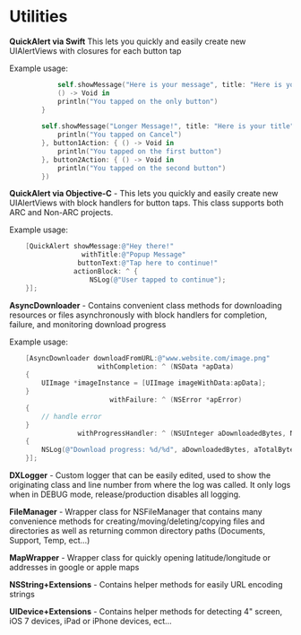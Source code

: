 Utilities
=========

**QuickAlert via Swift**
This lets you quickly and easily create new UIAlertViews with closures for each button tap

Example usage:
```swift
            self.showMessage("Here is your message", title: "Here is your title", buttonCancelText: "Cancel", buttonText: "OK", buttonCancelAction: nil) {
            () -> Void in
            println("You tapped on the only button")
        }
        
        self.showMessage("Longer Message!", title: "Here is your title", buttonCancelText: "Cancel", button1Text: "Button 1 text", button2Text: "Button 2 text", buttonCancelAction: { () -> Void in
            println("You tapped on Cancel")
        }, button1Action: { () -> Void in
            println("You tapped on the first button")
        }, button2Action: { () -> Void in
            println("You tapped on the second button")
        })
```

**QuickAlert via Objective-C** - 
This lets you quickly and easily create new UIAlertViews with block handlers for button taps. This class supports both ARC and Non-ARC projects. 

Example usage:
```objective-c
    [QuickAlert showMessage:@"Hey there!"
                  withTitle:@"Popup Message"
                 buttonText:@"Tap here to continue!"
                actionBlock: ^ {
                    NSLog(@"User tapped to continue");
    }];
```

**AsyncDownloader** -
Contains convenient class methods for downloading resources or files asynchronously with block handlers for completion, failure, and monitoring download progress

Example usage:
```objective-c
    [AsyncDownloader downloadFromURL:@"www.website.com/image.png"
                      withCompletion: ^ (NSData *apData)
    {
        UIImage *imageInstance = [UIImage imageWithData:apData];
    }
                         withFailure: ^ (NSError *apError)
    {
        // handle error
    }
                 withProgressHandler: ^ (NSUInteger aDownloadedBytes, NSUInteger aTotalBytes)
    {
        NSLog(@"Download progress: %d/%d", aDownloadedBytes, aTotalBytes);
    }];
```

**DXLogger** - 
Custom logger that can be easily edited, used to show the originating class and line number from where the log was called. It only logs when in DEBUG mode, release/production disables all logging.

**FileManager** -
Wrapper class for NSFileManager that contains many convenience methods for creating/moving/deleting/copying files and directories as well as returning common directory paths (Documents, Support, Temp, ect...)

**MapWrapper** -
Wrapper class for quickly opening latitude/longitude or addresses in google or apple maps

**NSString+Extensions** -
Contains helper methods for easily URL encoding strings

**UIDevice+Extensions** - 
Contains helper methods for detecting 4" screen, iOS 7 devices, iPad or iPhone devices, ect...
